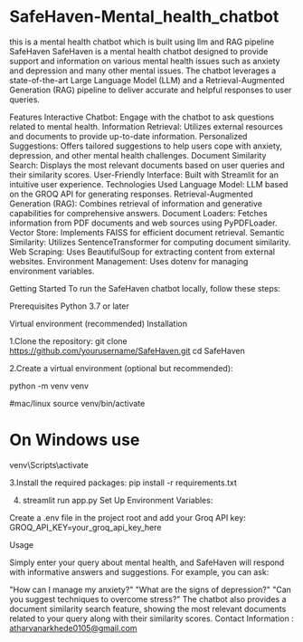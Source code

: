 # SafeHaven-Mental_health_chatbot
this is a mental health chatbot which is built using llm and RAG pipeline
SafeHaven
SafeHaven is a mental health chatbot designed to provide support and information on various mental health issues such as anxiety and depression and many other mental issues. The chatbot leverages a state-of-the-art Large Language Model (LLM) and a Retrieval-Augmented Generation (RAG) pipeline to deliver accurate and helpful responses to user queries.

Features
Interactive Chatbot: Engage with the chatbot to ask questions related to mental health.
Information Retrieval: Utilizes external resources and documents to provide up-to-date information.
Personalized Suggestions: Offers tailored suggestions to help users cope with anxiety, depression, and other mental health challenges.
Document Similarity Search: Displays the most relevant documents based on user queries and their similarity scores.
User-Friendly Interface: Built with Streamlit for an intuitive user experience.
Technologies Used
Language Model: LLM based on the GROQ API for generating responses.
Retrieval-Augmented Generation (RAG): Combines retrieval of information and generative capabilities for comprehensive answers.
Document Loaders: Fetches information from PDF documents and web sources using PyPDFLoader.
Vector Store: Implements FAISS for efficient document retrieval.
Semantic Similarity: Utilizes SentenceTransformer for computing document similarity.
Web Scraping: Uses BeautifulSoup for extracting content from external websites.
Environment Management: Uses dotenv for managing environment variables.

Getting Started
To run the SafeHaven chatbot locally, follow these steps:

Prerequisites
Python 3.7 or later




Virtual environment (recommended)
Installation





1.Clone the repository:
git clone https://github.com/yourusername/SafeHaven.git
cd SafeHaven





2.Create a virtual environment (optional but recommended):





python -m venv venv





#mac/linux
source venv/bin/activate  

# On Windows use
venv\Scripts\activate





3.Install the required packages:
pip install -r requirements.txt





4. streamlit run app.py
 Set Up Environment Variables:






Create a .env file in the project root and add your Groq API key:
GROQ_API_KEY=your_groq_api_key_here





Usage




Simply enter your query about mental health, and SafeHaven will respond with informative answers and suggestions. For example, you can ask:

"How can I manage my anxiety?"
"What are the signs of depression?"
"Can you suggest techniques to overcome stress?"
The chatbot also provides a document similarity search feature, showing the most relevant documents related to your query along with their similarity scores.
Contact Information : atharvanarkhede0105@gmail.com



